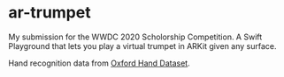 # ar-trumpet

My submission for the WWDC 2020 Scholorship Competition. A Swift Playground that lets you play a virtual trumpet in ARKit given any surface.

Hand recognition data from [Oxford Hand Dataset](http://www.robots.ox.ac.uk/~vgg/data/hands/).